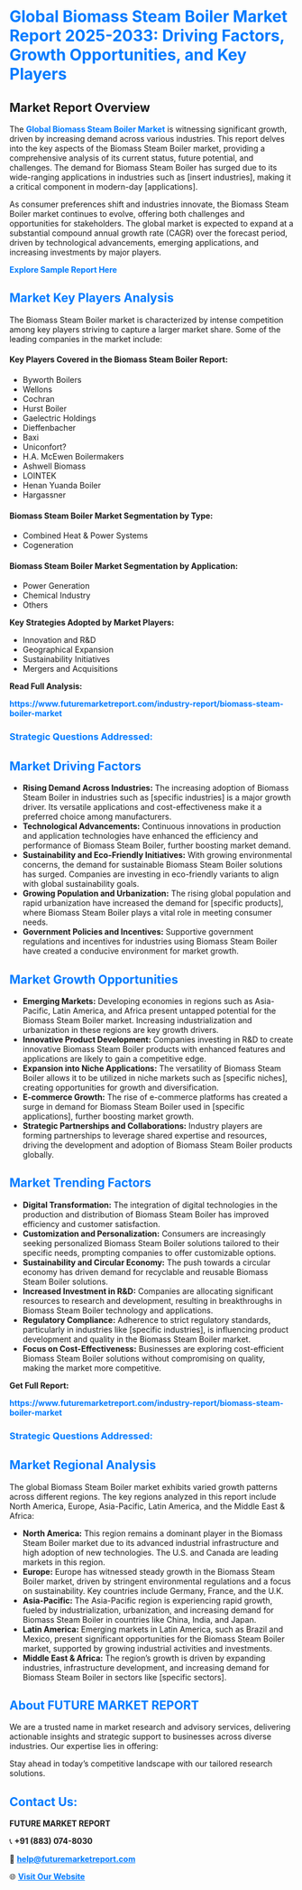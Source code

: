 <h1 style="color: #007BFF;">Global Biomass Steam Boiler Market Report 2025-2033: Driving Factors, Growth Opportunities, and Key Players</h1>

<section id="overview">
<h2>Market Report Overview</h2>
<p>The <a href="https://www.futuremarketreport.com/industry-report/biomass-steam-boiler-market" style="color: #007BFF; text-decoration: none;"><strong>Global Biomass Steam Boiler Market</strong></a> is witnessing significant growth, driven by increasing demand across various industries. This report delves into the key aspects of the Biomass Steam Boiler market, providing a comprehensive analysis of its current status, future potential, and challenges. The demand for Biomass Steam Boiler has surged due to its wide-ranging applications in industries such as [insert industries], making it a critical component in modern-day [applications].</p>
<p>As consumer preferences shift and industries innovate, the Biomass Steam Boiler market continues to evolve, offering both challenges and opportunities for stakeholders. The global market is expected to expand at a substantial compound annual growth rate (CAGR) over the forecast period, driven by technological advancements, emerging applications, and increasing investments by major players.</p>
</section>

<section id="overview">
<p><a href="https://www.futuremarketreport.com/request-sample/reportId=91830" style="color: #007BFF; text-decoration: none;"><strong>Explore Sample Report Here</strong></a></p>
</section>

<section id="key-players">
<h2 style="color: #007BFF;">Market Key Players Analysis</h2>
<p>The Biomass Steam Boiler market is characterized by intense competition among key players striving to capture a larger market share. Some of the leading companies in the market include:</p>
<h4>Key Players Covered in the Biomass Steam Boiler Report:</h4>
<ul><li>Byworth Boilers</li><li>Wellons</li><li>Cochran</li><li>Hurst Boiler</li><li>Gaelectric Holdings</li><li>Dieffenbacher</li><li>Baxi</li><li>Uniconfort?</li><li>H.A. McEwen Boilermakers</li><li>Ashwell Biomass</li><li>LOINTEK</li><li>Henan Yuanda Boiler</li><li>Hargassner</li></ul>
<h4>Biomass Steam Boiler Market Segmentation by Type:</h4>
<ul><li>Combined Heat &amp; Power Systems</li><li>Cogeneration</li></ul>

<h4>Biomass Steam Boiler Market Segmentation by Application:</h4>
<ul><li>Power Generation</li><li>Chemical Industry</li><li>Others</li></ul>
<p><strong>Key Strategies Adopted by Market Players:</strong></p>
<ul>
<li>Innovation and R&D</li>
<li>Geographical Expansion</li>
<li>Sustainability Initiatives</li>
<li>Mergers and Acquisitions</li>
</ul>
</section>

<section>
<p><strong>Read Full Analysis: </strong></p><a href="https://www.futuremarketreport.com/industry-report/biomass-steam-boiler-market" style="color: #007BFF; text-decoration: none;"><strong>https://www.futuremarketreport.com/industry-report/biomass-steam-boiler-market</strong></a>
<h3 style="color: #007BFF;">Strategic Questions Addressed:</h3>
</section>

<section id="driving-factors">
<h2 style="color: #007BFF;">Market Driving Factors</h2>
<ul>
<li><strong>Rising Demand Across Industries:</strong> The increasing adoption of Biomass Steam Boiler in industries such as [specific industries] is a major growth driver. Its versatile applications and cost-effectiveness make it a preferred choice among manufacturers.</li>
<li><strong>Technological Advancements:</strong> Continuous innovations in production and application technologies have enhanced the efficiency and performance of Biomass Steam Boiler, further boosting market demand.</li>
<li><strong>Sustainability and Eco-Friendly Initiatives:</strong> With growing environmental concerns, the demand for sustainable Biomass Steam Boiler solutions has surged. Companies are investing in eco-friendly variants to align with global sustainability goals.</li>
<li><strong>Growing Population and Urbanization:</strong> The rising global population and rapid urbanization have increased the demand for [specific products], where Biomass Steam Boiler plays a vital role in meeting consumer needs.</li>
<li><strong>Government Policies and Incentives:</strong> Supportive government regulations and incentives for industries using Biomass Steam Boiler have created a conducive environment for market growth.</li>
</ul>
</section>

<section id="growth-opportunities">
<h2 style="color: #007BFF;">Market Growth Opportunities</h2>
<ul>
<li><strong>Emerging Markets:</strong> Developing economies in regions such as Asia-Pacific, Latin America, and Africa present untapped potential for the Biomass Steam Boiler market. Increasing industrialization and urbanization in these regions are key growth drivers.</li>
<li><strong>Innovative Product Development:</strong> Companies investing in R&D to create innovative Biomass Steam Boiler products with enhanced features and applications are likely to gain a competitive edge.</li>
<li><strong>Expansion into Niche Applications:</strong> The versatility of Biomass Steam Boiler allows it to be utilized in niche markets such as [specific niches], creating opportunities for growth and diversification.</li>
<li><strong>E-commerce Growth:</strong> The rise of e-commerce platforms has created a surge in demand for Biomass Steam Boiler used in [specific applications], further boosting market growth.</li>
<li><strong>Strategic Partnerships and Collaborations:</strong> Industry players are forming partnerships to leverage shared expertise and resources, driving the development and adoption of Biomass Steam Boiler products globally.</li>
</ul>
</section>

<section id="trending-factors">
<h2 style="color: #007BFF;">Market Trending Factors</h2>
<ul>
<li><strong>Digital Transformation:</strong> The integration of digital technologies in the production and distribution of Biomass Steam Boiler has improved efficiency and customer satisfaction.</li>
<li><strong>Customization and Personalization:</strong> Consumers are increasingly seeking personalized Biomass Steam Boiler solutions tailored to their specific needs, prompting companies to offer customizable options.</li>
<li><strong>Sustainability and Circular Economy:</strong> The push towards a circular economy has driven demand for recyclable and reusable Biomass Steam Boiler solutions.</li>
<li><strong>Increased Investment in R&D:</strong> Companies are allocating significant resources to research and development, resulting in breakthroughs in Biomass Steam Boiler technology and applications.</li>
<li><strong>Regulatory Compliance:</strong> Adherence to strict regulatory standards, particularly in industries like [specific industries], is influencing product development and quality in the Biomass Steam Boiler market.</li>
<li><strong>Focus on Cost-Effectiveness:</strong> Businesses are exploring cost-efficient Biomass Steam Boiler solutions without compromising on quality, making the market more competitive.</li>
</ul>
</section>

<section>
<p><strong>Get Full Report: </strong></p><a href="https://www.futuremarketreport.com/industry-report/biomass-steam-boiler-market" style="color: #007BFF; text-decoration: none;"><strong>https://www.futuremarketreport.com/industry-report/biomass-steam-boiler-market</strong></a>
<h3 style="color: #007BFF;">Strategic Questions Addressed:</h3>
</section>


<section id="regional-analysis">
<h2 style="color: #007BFF;">Market Regional Analysis</h2>
<p>The global Biomass Steam Boiler market exhibits varied growth patterns across different regions. The key regions analyzed in this report include North America, Europe, Asia-Pacific, Latin America, and the Middle East & Africa:</p>
<ul>
<li><strong>North America:</strong> This region remains a dominant player in the Biomass Steam Boiler market due to its advanced industrial infrastructure and high adoption of new technologies. The U.S. and Canada are leading markets in this region.</li>
<li><strong>Europe:</strong> Europe has witnessed steady growth in the Biomass Steam Boiler market, driven by stringent environmental regulations and a focus on sustainability. Key countries include Germany, France, and the U.K.</li>
<li><strong>Asia-Pacific:</strong> The Asia-Pacific region is experiencing rapid growth, fueled by industrialization, urbanization, and increasing demand for Biomass Steam Boiler in countries like China, India, and Japan.</li>
<li><strong>Latin America:</strong> Emerging markets in Latin America, such as Brazil and Mexico, present significant opportunities for the Biomass Steam Boiler market, supported by growing industrial activities and investments.</li>
<li><strong>Middle East & Africa:</strong> The region’s growth is driven by expanding industries, infrastructure development, and increasing demand for Biomass Steam Boiler in sectors like [specific sectors].</li>
</ul>
</section>

<footer>
<h2 style="color: #007BFF;">About FUTURE MARKET REPORT</h2>
<p>We are a trusted name in market research and advisory services, delivering actionable insights and strategic support to businesses across diverse industries. Our expertise lies in offering:</p>

<p>Stay ahead in today’s competitive landscape with our tailored research solutions.</p>

<h2 style="color: #007BFF;">Contact Us:</h2>
<p><strong>FUTURE MARKET REPORT</strong></p>
<p>📞 <strong>+91 (883) 074-8030</strong></p>
<p>📧 <strong><a href="mailto:help@futuremarketreport.com" style="color: #007BFF;">help@futuremarketreport.com</a></strong></p>
<p>🌐 <strong><a href="https://www.futuremarketreport.com/" style="color: #007BFF;">Visit Our Website</a></strong></p>
</footer>
